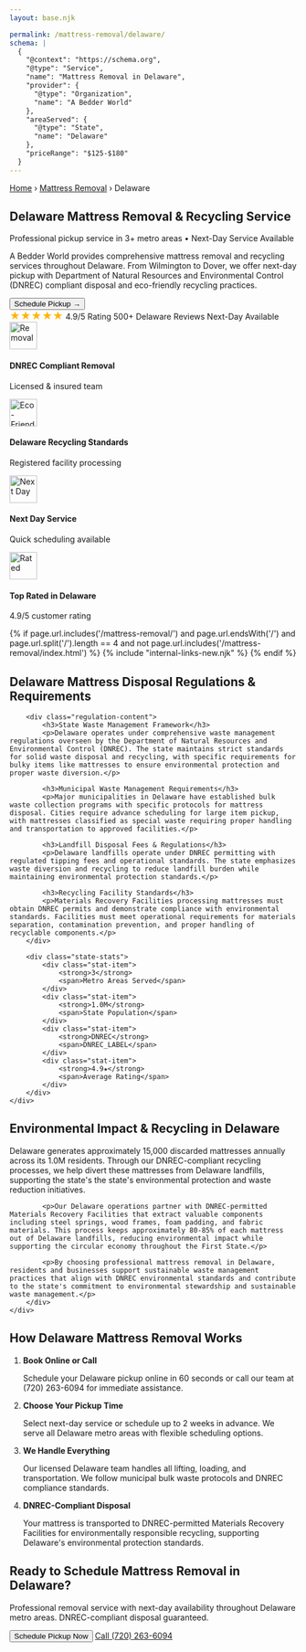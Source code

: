 ```yaml
---
layout: base.njk

permalink: /mattress-removal/delaware/
schema: |
  {
    "@context": "https://schema.org",
    "@type": "Service",
    "name": "Mattress Removal in Delaware",
    "provider": {
      "@type": "Organization", 
      "name": "A Bedder World"
    },
    "areaServed": {
      "@type": "State",
      "name": "Delaware"
    },
    "priceRange": "$125-$180"
  }
---
```


<!-- Breadcrumbs -->
<div class="breadcrumbs">
    <div class="container">
        <a href="/">Home</a>
        <span>›</span>
        <a href="/mattress-removal/">Mattress Removal</a>
        <span>›</span>
        <span>Delaware</span>
    </div>
</div>

<!-- Hero Section -->
<section class="hero hero-with-image" style="background-image: url('/images/lifestyle/mattress-removal-3.png')">
    <div class="container">
        <div class="hero-content">
            <h1 class="hero-title">Delaware Mattress Removal & Recycling Service</h1>
            <p class="hero-subtitle">Professional pickup service in 3+ metro areas • Next-Day Service Available</p>
            <p class="hero-description">
                A Bedder World provides comprehensive mattress removal and recycling services throughout Delaware. 
                From Wilmington to Dover, we offer next-day pickup with Department of Natural Resources and Environmental Control 
                (DNREC) compliant disposal and eco-friendly recycling practices.
            </p>
            <div class="hero-actions">
                <button type="button" class="btn btn-primary btn-xl zenbooker-inline-button" onclick="Zenbooker.showPopupWidget('https://widget.zenbooker.com/book/1607719749466x229623059118359230?embed=true');return false;">
                    Schedule Pickup →
                </button>
            </div>
            <div class="hero-trust">
                <span class="trust-item">
                    <span style="color: #ffb400; font-size: 18px;">★★★★★</span> 4.9/5 Rating
                </span>
                <span class="trust-item">
                    500+ Delaware Reviews
                </span>
                <span class="trust-item">
                    Next-Day Available
                </span>
            </div>
        </div>
    </div>
</section>

<!-- Service Icons Bar -->
<section class="service-icons-bar">
    <div class="container">
        <div class="service-icons-grid">
            <div class="service-icon-item">
                <img src="/images/icons/removal-icon.png" alt="Removal" width="48" height="48" loading="lazy">
                <h4>DNREC Compliant Removal</h4>
                <p>Licensed & insured team</p>
            </div>
            <div class="service-icon-item">
                <img src="/images/icons/recycle-mattress-icon-2.png" alt="Eco-Friendly" width="48" height="48" loading="lazy">
                <h4>Delaware Recycling Standards</h4>
                <p>Registered facility processing</p>
            </div>
            <div class="service-icon-item">
                <img src="/images/icons/trusted-service-icon.png" alt="Next Day" width="48" height="48" loading="lazy">
                <h4>Next Day Service</h4>
                <p>Quick scheduling available</p>
            </div>
            <div class="service-icon-item">
                <img src="/images/icons/5-star-rating-icon.png" alt="Rated" width="48" height="48" loading="lazy">
                <h4>Top Rated in Delaware</h4>
                <p>4.9/5 customer rating</p>
            </div>
        </div>
    </div>
</section>

{% if page.url.includes('/mattress-removal/') and page.url.endsWith('/') and page.url.split('/').length == 4 and not page.url.includes('/mattress-removal/index.html') %}
{% include "internal-links-new.njk" %}
{% endif %}

<!-- Delaware Regulations -->
<section class="section" style="background-color: var(--gray-50);">
    <div class="container">
        <h2>Delaware Mattress Disposal Regulations & Requirements</h2>
        
        <div class="regulation-content">
            <h3>State Waste Management Framework</h3>
            <p>Delaware operates under comprehensive waste management regulations overseen by the Department of Natural Resources and Environmental Control (DNREC). The state maintains strict standards for solid waste disposal and recycling, with specific requirements for bulky items like mattresses to ensure environmental protection and proper waste diversion.</p>
            
            <h3>Municipal Waste Management Requirements</h3>
            <p>Major municipalities in Delaware have established bulk waste collection programs with specific protocols for mattress disposal. Cities require advance scheduling for large item pickup, with mattresses classified as special waste requiring proper handling and transportation to approved facilities.</p>
            
            <h3>Landfill Disposal Fees & Regulations</h3>
            <p>Delaware landfills operate under DNREC permitting with regulated tipping fees and operational standards. The state emphasizes waste diversion and recycling to reduce landfill burden while maintaining environmental protection standards.</p>
            
            <h3>Recycling Facility Standards</h3>
            <p>Materials Recovery Facilities processing mattresses must obtain DNREC permits and demonstrate compliance with environmental standards. Facilities must meet operational requirements for materials separation, contamination prevention, and proper handling of recyclable components.</p>
        </div>
        
        <div class="state-stats">
            <div class="stat-item">
                <strong>3</strong>
                <span>Metro Areas Served</span>
            </div>
            <div class="stat-item">
                <strong>1.0M</strong>
                <span>State Population</span>
            </div>
            <div class="stat-item">
                <strong>DNREC</strong>
                <span>DNREC_LABEL</span>
            </div>
            <div class="stat-item">
                <strong>4.9★</strong>
                <span>Average Rating</span>
            </div>
        </div>
    </div>
</section>

<!-- Environmental Impact -->
<section class="section">
    <div class="container">
        <h2>Environmental Impact & Recycling in Delaware</h2>
        <div class="environmental-content">
            <p>Delaware generates approximately 15,000 discarded mattresses annually across its 1.0M residents. Through our DNREC-compliant recycling processes, we help divert these mattresses from Delaware landfills, supporting the state's the state's environmental protection and waste reduction initiatives.</p>
            
            <p>Our Delaware operations partner with DNREC-permitted Materials Recovery Facilities that extract valuable components including steel springs, wood frames, foam padding, and fabric materials. This process keeps approximately 80-85% of each mattress out of Delaware landfills, reducing environmental impact while supporting the circular economy throughout the First State.</p>
            
            <p>By choosing professional mattress removal in Delaware, residents and businesses support sustainable waste management practices that align with DNREC environmental standards and contribute to the state's commitment to environmental stewardship and sustainable waste management.</p>
        </div>
    </div>
</section>

<!-- PRICING SECTION REMOVED
<section class="section" style="background-color: var(--gray-50);">
    <div class="container">
        <h2>Transparent Pricing Throughout Delaware</h2>
        <p class="pricing-subtitle">No hidden fees. No surprises. 100% upfront pricing across all Delaware metro areas.</p>
        
        <div class="transparent-pricing-grid">
            <div class="transparent-pricing-card">
                <h3 class="pricing-card-title">1st Piece</h3>
                <div class="pricing-card-price">$125</div>
                <div class="pricing-card-subtitle">Single mattress (any size)</div>
                <ul class="pricing-card-features">
                    <li>✓ Twin to California King</li>
                    <li>✓ Memory foam or spring</li>
                    <li>✓ Curbside or in-home pickup</li>
                    <li>✓ DNREC-compliant disposal</li>
                    <li>✓ Next-day service available</li>
                </ul>
            </div>
            
            <div class="transparent-pricing-card pricing-featured">
                <div class="popular-badge">MOST POPULAR</div>
                <h3 class="pricing-card-title">2 Pieces</h3>
                <div class="pricing-card-price">$155</div>
                <div class="pricing-card-subtitle">Mattress + Box Spring</div>
                <ul class="pricing-card-features">
                    <li>✓ Complete bed set removal</li>
                    <li>✓ Any mattress size</li>
                    <li>✓ Box spring or foundation</li>
                    <li>✓ Delaware compliant preparation</li>
                    <li>✓ Next-day service available</li>
                </ul>
            </div>
            
            <div class="transparent-pricing-card">
                <h3 class="pricing-card-title">3 Pieces</h3>
                <div class="pricing-card-price">$180</div>
                <div class="pricing-card-subtitle">Mattress + Box Spring + Frame</div>
                <ul class="pricing-card-features">
                    <li>✓ Full bedroom set</li>
                    <li>✓ Includes bed frame</li>
                    <li>✓ Metal or wood frames</li>
                    <li>✓ Complete disassembly</li>
                    <li>✓ Next-day service available</li>
                </ul>
            </div>
        </div>
        
        <div class="pricing-cta">
            <button class="btn btn-primary btn-lg zenbooker-inline-button" onclick="Zenbooker.showPopupWidget('https://widget.zenbooker.com/book/1607719749466x229623059118359230?embed=true');return false;">
                Book Online Now →
            </button>
        </div>
        
        <p class="pricing-bottom-note">
            All prices include pickup, transportation, and eco-friendly disposal with DNREC regulation compliance. Additional charges may apply for stairs ($10/flight) or long carry distances over 75 feet.
        </p>
    </div>
</section>
END PRICING SECTION REMOVED -->

<!-- How It Works -->
<section class="section">
    <div class="container">
        <h2>How Delaware Mattress Removal Works</h2>
        <ol class="how-it-works-list">
            <li>
                <strong>Book Online or Call</strong>
                <p>Schedule your Delaware pickup online in 60 seconds or call our team at (720) 263-6094 for immediate assistance.</p>
            </li>
            <li>
                <strong>Choose Your Pickup Time</strong>
                <p>Select next-day service or schedule up to 2 weeks in advance. We serve all Delaware metro areas with flexible scheduling options.</p>
            </li>
            <li>
                <strong>We Handle Everything</strong>
                <p>Our licensed Delaware team handles all lifting, loading, and transportation. We follow municipal bulk waste protocols and DNREC compliance standards.</p>
            </li>
            <li>
                <strong>DNREC-Compliant Disposal</strong>
                <p>Your mattress is transported to DNREC-permitted Materials Recovery Facilities for environmentally responsible recycling, supporting Delaware's environmental protection standards.</p>
            </li>
        </ol>
    </div>
</section>

<!-- Final CTA -->
<section class="final-cta">
    <div class="container">
        <div class="cta-content">
            <h2>Ready to Schedule Mattress Removal in Delaware?</h2>
            <p>Professional removal service with next-day availability throughout Delaware metro areas. DNREC-compliant disposal guaranteed.</p>
            <div class="cta-actions">
                <button class="btn btn-primary btn-lg zenbooker-inline-button" onclick="Zenbooker.showPopupWidget('https://widget.zenbooker.com/book/1607719749466x229623059118359230?embed=true');return false;">
                    Schedule Pickup Now
                </button>
                <a href="tel:7202636094" class="btn btn-secondary btn-lg">
                    Call (720) 263-6094
                </a>
            </div>
        </div>
    </div>
</section>

